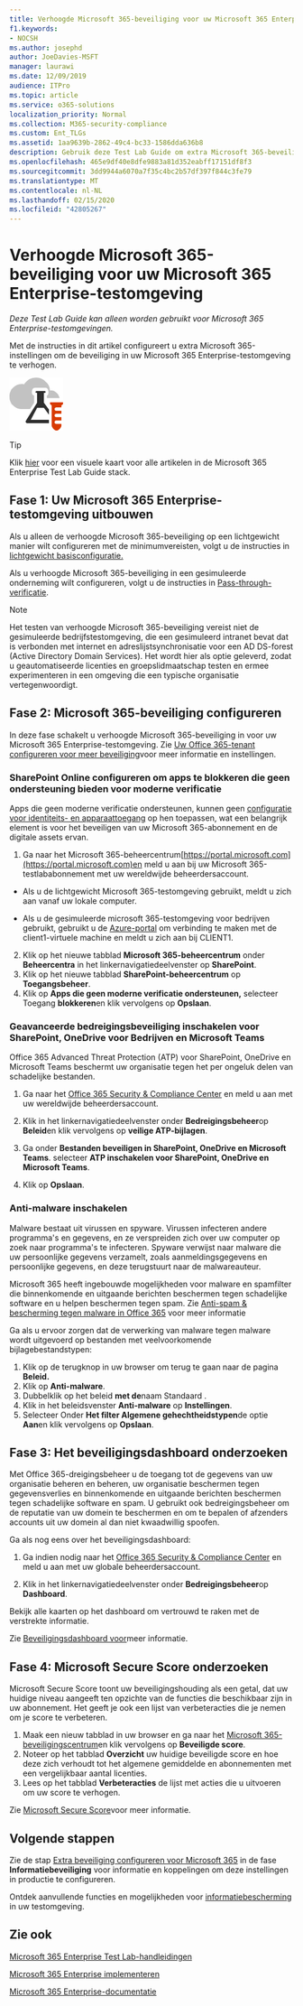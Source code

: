 ```yaml
---
title: Verhoogde Microsoft 365-beveiliging voor uw Microsoft 365 Enterprise-testomgeving
f1.keywords:
- NOCSH
ms.author: josephd
author: JoeDavies-MSFT
manager: laurawi
ms.date: 12/09/2019
audience: ITPro
ms.topic: article
ms.service: o365-solutions
localization_priority: Normal
ms.collection: M365-security-compliance
ms.custom: Ent_TLGs
ms.assetid: 1aa9639b-2862-49c4-bc33-1586dda636b8
description: Gebruik deze Test Lab Guide om extra Microsoft 365-beveiligingsinstellingen in te schakelen in uw Microsoft 365 Enterprise-testomgeving.
ms.openlocfilehash: 465e9df40e8dfe9883a81d352eabff17151df8f3
ms.sourcegitcommit: 3dd9944a6070a7f35c4bc2b57df397f844c3fe79
ms.translationtype: MT
ms.contentlocale: nl-NL
ms.lasthandoff: 02/15/2020
ms.locfileid: "42805267"
---
```

# <a name="increased-microsoft-365-security-for-your-microsoft-365-enterprise-test-environment"></a>Verhoogde Microsoft 365-beveiliging voor uw Microsoft 365 Enterprise-testomgeving

*Deze Test Lab Guide kan alleen worden gebruikt voor Microsoft 365 Enterprise-testomgevingen.*

Met de instructies in dit artikel configureert u extra Microsoft 365-instellingen om de beveiliging in uw Microsoft 365 Enterprise-testomgeving te verhogen.

![Test Lab-hulplijnen voor de Microsoft-cloud](../media/m365-enterprise-test-lab-guides/cloud-tlg-icon.png)

> [!TIP]
> Klik [hier](../media/m365-enterprise-test-lab-guides/Microsoft365EnterpriseTLGStack.pdf) voor een visuele kaart voor alle artikelen in de Microsoft 365 Enterprise Test Lab Guide stack.
  
## <a name="phase-1-build-out-your-microsoft-365-enterprise-test-environment"></a>Fase 1: Uw Microsoft 365 Enterprise-testomgeving uitbouwen

Als u alleen de verhoogde Microsoft 365-beveiliging op een lichtgewicht manier wilt configureren met de minimumvereisten, volgt u de instructies in [lichtgewicht basisconfiguratie.](lightweight-base-configuration-microsoft-365-enterprise.md)
  
Als u verhoogde Microsoft 365-beveiliging in een gesimuleerde onderneming wilt configureren, volgt u de instructies in [Pass-through-verificatie](pass-through-auth-m365-ent-test-environment.md).
  
> [!NOTE]
> Het testen van verhoogde Microsoft 365-beveiliging vereist niet de gesimuleerde bedrijfstestomgeving, die een gesimuleerd intranet bevat dat is verbonden met internet en adreslijstsynchronisatie voor een AD DS-forest (Active Directory Domain Services). Het wordt hier als optie geleverd, zodat u geautomatiseerde licenties en groepslidmaatschap testen en ermee experimenteren in een omgeving die een typische organisatie vertegenwoordigt. 

## <a name="phase-2-configure-increased-microsoft-365-security"></a>Fase 2: Microsoft 365-beveiliging configureren

In deze fase schakelt u verhoogde Microsoft 365-beveiliging in voor uw Microsoft 365 Enterprise-testomgeving. Zie [Uw Office 365-tenant configureren voor meer beveiliging](https://docs.microsoft.com/office365/securitycompliance/tenant-wide-setup-for-increased-security)voor meer informatie en instellingen.

### <a name="configure-sharepoint-online-to-block-apps-that-dont-support-modern-authentication"></a>SharePoint Online configureren om apps te blokkeren die geen ondersteuning bieden voor moderne verificatie

Apps die geen moderne verificatie ondersteunen, kunnen geen [configuratie voor identiteits- en apparaattoegang](microsoft-365-policies-configurations.md) op hen toepassen, wat een belangrijk element is voor het beveiligen van uw Microsoft 365-abonnement en de digitale assets ervan. 

1. Ga naar het Microsoft 365-beheercentrum[https://portal.microsoft.com](https://portal.microsoft.com)en meld u aan bij uw Microsoft 365-testlababonnement met uw wereldwijde beheerdersaccount.
    
  - Als u de lichtgewicht Microsoft 365-testomgeving gebruikt, meldt u zich aan vanaf uw lokale computer.
    
  - Als u de gesimuleerde microsoft 365-testomgeving voor bedrijven gebruikt, gebruikt u de [Azure-portal](https://portal.azure.com) om verbinding te maken met de client1-virtuele machine en meldt u zich aan bij CLIENT1.
 
2. Klik op het nieuwe tabblad **Microsoft 365-beheercentrum** onder **Beheercentra** in het linkernavigatiedeelvenster op **SharePoint**.
3. Klik op het nieuwe tabblad **SharePoint-beheercentrum** op **Toegangsbeheer**.
4. Klik op **Apps die geen moderne verificatie ondersteunen,** selecteer Toegang **blokkeren**en klik vervolgens op **Opslaan**.


### <a name="enable-advanced-threat-protection-for-sharepoint-onedrive-for-business-and-microsoft-teams"></a>Geavanceerde bedreigingsbeveiliging inschakelen voor SharePoint, OneDrive voor Bedrijven en Microsoft Teams

Office 365 Advanced Threat Protection (ATP) voor SharePoint, OneDrive en Microsoft Teams beschermt uw organisatie tegen het per ongeluk delen van schadelijke bestanden.

1. Ga naar het [Office 365 Security & Compliance Center](https://protection.office.com) en meld u aan met uw wereldwijde beheerdersaccount.

2. Klik in het linkernavigatiedeelvenster onder **Bedreigingsbeheer**op **Beleid**en klik vervolgens op **veilige ATP-bijlagen**. 

3. Ga onder **Bestanden beveiligen in SharePoint, OneDrive en Microsoft Teams**. selecteer **ATP inschakelen voor SharePoint, OneDrive en Microsoft Teams**.

4. Klik op **Opslaan**.


### <a name="enable-anti-malware"></a>Anti-malware inschakelen

Malware bestaat uit virussen en spyware. Virussen infecteren andere programma's en gegevens, en ze verspreiden zich over uw computer op zoek naar programma's te infecteren. Spyware verwijst naar malware die uw persoonlijke gegevens verzamelt, zoals aanmeldingsgegevens en persoonlijke gegevens, en deze terugstuurt naar de malwareauteur. 

Microsoft 365 heeft ingebouwde mogelijkheden voor malware en spamfilter die binnenkomende en uitgaande berichten beschermen tegen schadelijke software en u helpen beschermen tegen spam. Zie [Anti-spam & bescherming tegen malware in Office 365](https://docs.microsoft.com/office365/securitycompliance/anti-spam-and-anti-malware-protection) voor meer informatie

Ga als u ervoor zorgen dat de verwerking van malware tegen malware wordt uitgevoerd op bestanden met veelvoorkomende bijlagebestandstypen:

1. Klik op de terugknop in uw browser om terug te gaan naar de pagina **Beleid.**
2. Klik op **Anti-malware**.
3. Dubbelklik op het beleid **met de**naam Standaard .
4. Klik in het beleidsvenster **Anti-malware** op **Instellingen**.
4. Selecteer Onder **Het filter Algemene gehechtheidstypen**de optie **Aan**en klik vervolgens op **Opslaan**.


## <a name="phase-3-examine-the-security-dashboard"></a>Fase 3: Het beveiligingsdashboard onderzoeken

Met Office 365-dreigingsbeheer u de toegang tot de gegevens van uw organisatie beheren en beheren, uw organisatie beschermen tegen gegevensverlies en binnenkomende en uitgaande berichten beschermen tegen schadelijke software en spam. U gebruikt ook bedreigingsbeheer om de reputatie van uw domein te beschermen en om te bepalen of afzenders accounts uit uw domein al dan niet kwaadwillig spoofen. 

Ga als nog eens over het beveiligingsdashboard:

1. Ga indien nodig naar het [Office 365 Security & Compliance Center](https://protection.office.com) en meld u aan met uw globale beheerdersaccount.

2. Klik in het linkernavigatiedeelvenster onder **Bedreigingsbeheer**op **Dashboard**.

Bekijk alle kaarten op het dashboard om vertrouwd te raken met de verstrekte informatie.

Zie [Beveiligingsdashboard voor](https://docs.microsoft.com/microsoft-365/security/office-365-security/security-dashboard)meer informatie.


## <a name="phase-4-examine-microsoft-secure-score"></a>Fase 4: Microsoft Secure Score onderzoeken

Microsoft Secure Score toont uw beveiligingshouding als een getal, dat uw huidige niveau aangeeft ten opzichte van de functies die beschikbaar zijn in uw abonnement. Het geeft je ook een lijst van verbeteracties die je nemen om je score te verbeteren.

1. Maak een nieuw tabblad in uw browser en ga naar het [Microsoft 365-beveiligingscentrum](https://security.microsoft.com/)en klik vervolgens op **Beveiligde score**.
2. Noteer op het tabblad **Overzicht** uw huidige beveiligde score en hoe deze zich verhoudt tot het algemene gemiddelde en abonnementen met een vergelijkbaar aantal licenties.
3. Lees op het tabblad **Verbeteracties** de lijst met acties die u uitvoeren om uw score te verhogen.

Zie [Microsoft Secure Score](https://docs.microsoft.com/microsoft-365/security/mtp/microsoft-secure-score)voor meer informatie.

## <a name="next-steps"></a>Volgende stappen

Zie de stap [Extra beveiliging configureren voor Microsoft 365](infoprotect-configure-increased-security-office-365.md) in de fase **Informatiebeveiliging** voor informatie en koppelingen om deze instellingen in productie te configureren.

Ontdek aanvullende functies en mogelijkheden voor [informatiebescherming](m365-enterprise-test-lab-guides.md#information-protection) in uw testomgeving.

## <a name="see-also"></a>Zie ook

[Microsoft 365 Enterprise Test Lab-handleidingen](m365-enterprise-test-lab-guides.md)

[Microsoft 365 Enterprise implementeren](deploy-microsoft-365-enterprise.md)

[Microsoft 365 Enterprise-documentatie](https://docs.microsoft.com/microsoft-365-enterprise/)
